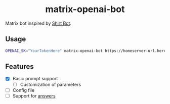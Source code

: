 <div align="center">

# matrix-openai-bot

</div>

Matrix bot inspired by [Shirt Bot](https://github.com/Cyclcrclicly/shirt-bot/).

## Usage

```bash
OPENAI_SK="YourTokenHere" matrix-openai-bot https://homeserver-url.here username password
```

## Features
* [x] Basic prompt support
  * [ ] Customization of parameters
* [ ] Config file
* [ ] Support for [answers](https://beta.openai.com/docs/api-reference/answers)
